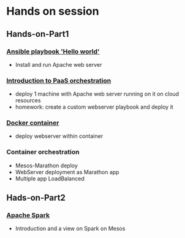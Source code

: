 # Hands on session

## Hands-on-Part1

### [Ansible playbook 'Hello world'](ansible.md)

- Install and run Apache web server

### [Introduction to PaaS orchestration](orchent.md)

- deploy 1 machine with Apache web server running on it on cloud resources
- homework: create a custom webserver playbook and deploy it

### [Docker container](docker.md)

- deploy webserver within container

### Container orchestration

- Mesos-Marathon deploy
- WebServer deployment as Marathon app
- Multiple app LoadBalanced

## Hads-on-Part2

### [Apache Spark](apache_spark.md)

- Introduction and a view on Spark on Mesos
